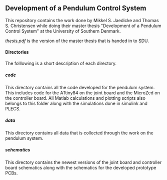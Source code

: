 ## Development of a Pendulum Control System
This repository contains the work done by Mikkel S. Jaedicke and Thomas S. Christensen while doing their master thesis "Development of a Pendulum Control System" at the University of Southern Denmark.

*thesis.pdf* is the version of the master thesis that is handed in to SDU.

#### Directories
The folllowing is a short description of each directory.

##### *code* 
This directory contains all the code developed for the pendulum system. 
This includes code for the ATtiny84 on the joint board and the MicroZed on the controller board.
All Matlab calculations and plotting scripts also belongs to this folder along with the simulations done in simulink and PLECS.

##### *data* 
This directory contains all data that is collected through the work on the pendulum system.

##### *schematics* 
This directory contains the newest versions of the joint board and controller board schematics along with the schematics for the developed prototype PCBs.



